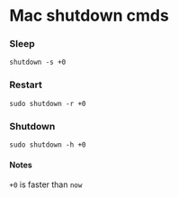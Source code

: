 # Mac shutdown cmds

### Sleep

`shutdown -s +0`

### Restart

`sudo shutdown -r +0`

### Shutdown 

`sudo shutdown -h +0`

#### Notes 

`+0` is faster than `now`
